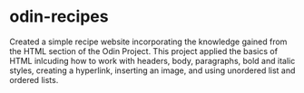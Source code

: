 # odin-recipes

Created a simple recipe website incorporating the knowledge gained from the HTML section of the Odin Project. This project applied the basics of HTML inlcuding how to work with headers, body, paragraphs, bold and italic styles, creating a hyperlink, inserting an image, and using unordered list and ordered lists.
